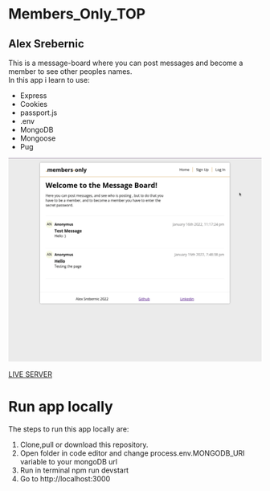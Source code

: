 # Members_Only_TOP
## Alex Srebernic      

This is a message-board where you can post messages and become a member to see other peoples names.   
In this app i learn to use:   
- Express
- Cookies
- passport.js
- .env
- MongoDB
- Mongoose   
- Pug

![](members-only.gif)

[LIVE SERVER](https://glacial-reef-98320.herokuapp.com/)

# Run app locally   
The steps to run this app locally are:  
1. Clone,pull or download this repository.
2. Open folder in code editor and change process.env.MONGODB_URI variable to your mongoDB url
3. Run in terminal npm run devstart
4. Go to http://localhost:3000
